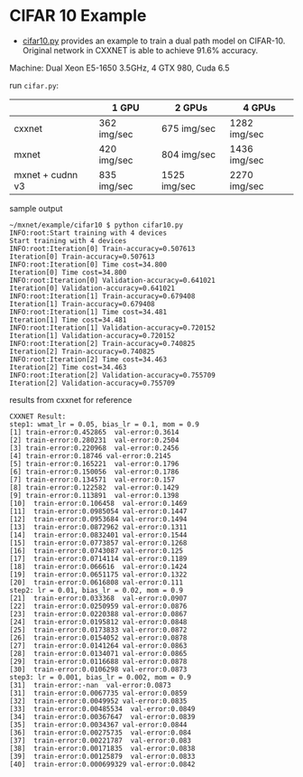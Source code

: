 CIFAR 10 Example
================
* [cifar10.py](cifar10.py) provides an example to train a dual path model on CIFAR-10. Original network in CXXNET is able to achieve 91.6% accuracy.


Machine: Dual Xeon E5-1650 3.5GHz, 4 GTX 980, Cuda 6.5

run `cifar.py`:


| | 1 GPU | 2 GPUs | 4 GPUs |
| --- | --- | --- | --- |
| cxxnet | 362 img/sec | 675 img/sec | 1282 img/sec |
| mxnet | 420 img/sec | 804 img/sec | 1436 img/sec |
| mxnet + cudnn v3 | 835 img/sec | 1525 img/sec | 2270 img/sec |

sample output

```
~/mxnet/example/cifar10 $ python cifar10.py
INFO:root:Start training with 4 devices
Start training with 4 devices
INFO:root:Iteration[0] Train-accuracy=0.507613
Iteration[0] Train-accuracy=0.507613
INFO:root:Iteration[0] Time cost=34.800
Iteration[0] Time cost=34.800
INFO:root:Iteration[0] Validation-accuracy=0.641021
Iteration[0] Validation-accuracy=0.641021
INFO:root:Iteration[1] Train-accuracy=0.679408
Iteration[1] Train-accuracy=0.679408
INFO:root:Iteration[1] Time cost=34.481
Iteration[1] Time cost=34.481
INFO:root:Iteration[1] Validation-accuracy=0.720152
Iteration[1] Validation-accuracy=0.720152
INFO:root:Iteration[2] Train-accuracy=0.740825
Iteration[2] Train-accuracy=0.740825
INFO:root:Iteration[2] Time cost=34.463
Iteration[2] Time cost=34.463
INFO:root:Iteration[2] Validation-accuracy=0.755709
Iteration[2] Validation-accuracy=0.755709
```

results from cxxnet for reference

```
CXXNET Result:
step1: wmat_lr = 0.05, bias_lr = 0.1, mom = 0.9
[1] train-error:0.452865  val-error:0.3614
[2] train-error:0.280231  val-error:0.2504
[3] train-error:0.220968  val-error:0.2456
[4] train-error:0.18746 val-error:0.2145
[5] train-error:0.165221  val-error:0.1796
[6] train-error:0.150056  val-error:0.1786
[7] train-error:0.134571  val-error:0.157
[8] train-error:0.122582  val-error:0.1429
[9] train-error:0.113891  val-error:0.1398
[10]  train-error:0.106458  val-error:0.1469
[11]  train-error:0.0985054 val-error:0.1447
[12]  train-error:0.0953684 val-error:0.1494
[13]  train-error:0.0872962 val-error:0.1311
[14]  train-error:0.0832401 val-error:0.1544
[15]  train-error:0.0773857 val-error:0.1268
[16]  train-error:0.0743087 val-error:0.125
[17]  train-error:0.0714114 val-error:0.1189
[18]  train-error:0.066616  val-error:0.1424
[19]  train-error:0.0651175 val-error:0.1322
[20]  train-error:0.0616808 val-error:0.111
step2: lr = 0.01, bias_lr = 0.02, mom = 0.9
[21]  train-error:0.033368  val-error:0.0907
[22]  train-error:0.0250959 val-error:0.0876
[23]  train-error:0.0220388 val-error:0.0867
[24]  train-error:0.0195812 val-error:0.0848
[25]  train-error:0.0173833 val-error:0.0872
[26]  train-error:0.0154052 val-error:0.0878
[27]  train-error:0.0141264 val-error:0.0863
[28]  train-error:0.0134071 val-error:0.0865
[29]  train-error:0.0116688 val-error:0.0878
[30]  train-error:0.0106298 val-error:0.0873
step3: lr = 0.001, bias_lr = 0.002, mom = 0.9
[31]  train-error:-nan  val-error:0.0873
[31]  train-error:0.0067735 val-error:0.0859
[32]  train-error:0.0049952 val-error:0.0835
[33]  train-error:0.00485534  val-error:0.0849
[34]  train-error:0.00367647  val-error:0.0839
[35]  train-error:0.0034367 val-error:0.0844
[36]  train-error:0.00275735  val-error:0.084
[37]  train-error:0.00221787  val-error:0.083
[38]  train-error:0.00171835  val-error:0.0838
[39]  train-error:0.00125879  val-error:0.0833
[40]  train-error:0.000699329 val-error:0.0842
```
